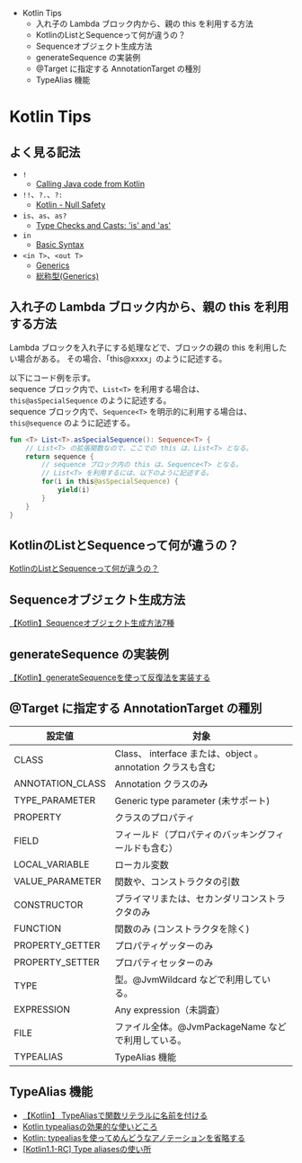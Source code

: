 <!-- toc -->
- Kotlin Tips
  - 入れ子の Lambda ブロック内から、親の this を利用する方法
  - KotlinのListとSequenceって何が違うの？
  - Sequenceオブジェクト生成方法
  - generateSequence の実装例
  - @Target に指定する AnnotationTarget の種別
  - TypeAlias 機能

# Kotlin Tips

## よく見る記法
- `!`
  - [Calling Java code from Kotlin](https://kotlinlang.org/docs/reference/java-interop.html)
- `!!`、`?.`、`?:`
  - [Kotlin - Null Safety](https://kotlinlang.org/docs/reference/null-safety.html)
- `is`、`as`、`as?`
  - [Type Checks and Casts: 'is' and 'as'](https://kotlinlang.org/docs/reference/typecasts.html)
- `in`
  - [Basic Syntax](https://kotlinlang.org/docs/reference/basic-syntax.html)
- `<in T>`、`<out T>`
  - [Generics](https://kotlinlang.org/docs/reference/generics.html)  
  - [総称型(Generics)](generics.md)

## 入れ子の Lambda ブロック内から、親の this を利用する方法
Lambda ブロックを入れ子にする処理などで、ブロックの親の this を利用したい場合がある。
その場合、「this@xxxx」のように記述する。

以下にコード例を示す。  
sequence ブロック内で、```List<T>``` を利用する場合は、
```this@asSpecialSequence``` のように記述する。  
sequence ブロック内で、```Sequence<T>``` を明示的に利用する場合は、
```this@sequence``` のように記述する。

```kotlin
fun <T> List<T>.asSpecialSequence(): Sequence<T> {
    // List<T> の拡張関数なので、ここでの this は、List<T> となる。
    return sequence {
        // sequence ブロック内の this は、Sequence<T> となる。
        // List<T> を利用するには、以下のように記述する。
        for(i in this@asSpecialSequence) {
            yield(i)
        }
    }
}
```

## KotlinのListとSequenceって何が違うの？
[KotlinのListとSequenceって何が違うの？](https://qiita.com/ktzw/items/9aa251a44c11900c8b5f)

## Sequenceオブジェクト生成方法
[【Kotlin】Sequenceオブジェクト生成方法7種](https://qiita.com/sdkei/items/cc3d7846b09c87603718)

## generateSequence の実装例
[【Kotlin】generateSequenceを使って反復法を実装する](https://qiita.com/wrongwrong/items/87818dd0a996c54b94e3)

## @Target に指定する AnnotationTarget の種別

| 設定値 | 対象 |
| ----- | ----- |
| CLASS | Class、 interface または、object 。annotation クラスも含む |
| ANNOTATION_CLASS | Annotation クラスのみ |
| TYPE_PARAMETER | Generic type parameter (未サポート) |
| PROPERTY | クラスのプロパティ |
| FIELD | フィールド（プロパティのバッキングフィールドも含む） |
| LOCAL_VARIABLE | ローカル変数 |
| VALUE_PARAMETER | 関数や、コンストラクタの引数 |
| CONSTRUCTOR | プライマリまたは、セカンダリコンストラクタのみ |
| FUNCTION | 関数のみ (コンストラクタを除く) |
| PROPERTY_GETTER | プロパティゲッターのみ |
| PROPERTY_SETTER | プロパティセッターのみ |
| TYPE | 型。@JvmWildcard などで利用している。 |
| EXPRESSION | Any expression（未調査） |
| FILE | ファイル全体。@JvmPackageName などで利用している。 |
| TYPEALIAS | TypeAlias 機能 |

## TypeAlias 機能

- [【Kotlin】 TypeAliasで関数リテラルに名前を付ける](https://qiita.com/AAkira/items/8f4e465cb12d4d395d8b)
- [Kotlin typealiasの効果的な使いどころ](https://www.yo1000.com/kotlin-typealias/)
- [Kotlin: typealiasを使ってめんどうなアノテーションを省略する](https://satoshun.github.io/2018/07/typealias_omit_annotation/)
- [[Kotlin1.1-RC] Type aliasesの使い所](https://dev.classmethod.jp/articles/kotlin1-1-rc-type-aliases/)
